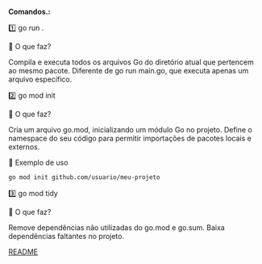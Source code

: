 **Comandos.:**

1️⃣ go run .

🔹 O que faz?

Compila e executa todos os arquivos Go do diretório atual que pertencem ao mesmo pacote.
Diferente de go run main.go, que executa apenas um arquivo específico.

2️⃣ go mod init <nome-do-modulo>

🔹 O que faz?

Cria um arquivo go.mod, inicializando um módulo Go no projeto.
Define o namespace do seu código para permitir importações de pacotes locais e externos.

🔹 Exemplo de uso
```bash
go mod init github.com/usuario/meu-projeto
```

3️⃣ go mod tidy

🔹 O que faz?

Remove dependências não utilizadas do go.mod e go.sum.
Baixa dependências faltantes no projeto.

[README](./README.md)
